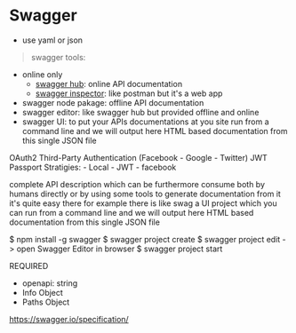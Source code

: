 Swagger
=======

- use yaml or json

> swagger tools:
- online only
    - [swagger hub](https://app.swaggerhub.com): online API documentation
    - [swagger inspector](https://inspector.swagger.io/builder): like postman but it's a web app
- swagger node pakage: offline API documentation
- swagger editor: like swagger hub but provided offline and online
- swagger UI: to put your APIs documentations at you site
    run from a command line and we will output here HTML based documentation from this single JSON file



OAuth2 Third-Party Authentication (Facebook - Google - Twitter)
JWT
Passport Stratigies:
    - Local
    - JWT
    - facebook


complete API description which can be furthermore consume both by humans directly or by using some tools to generate documentation from it it's quite easy there for example there is like swag a UI project which you can run from a command line and we will output here HTML based documentation from this single JSON file


$ npm install -g swagger
$ swagger project create <hello-world>
$ swagger project edit -> open Swagger Editor in browser
$ swagger project start





REQUIRED
- openapi: string
- Info Object
- Paths Object


https://swagger.io/specification/